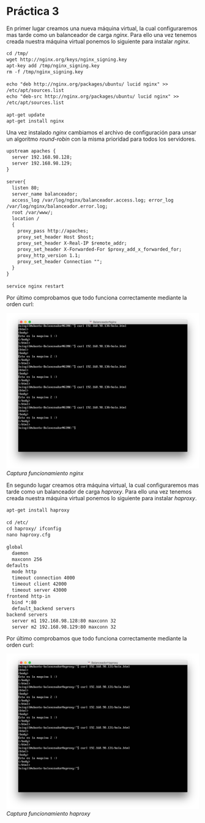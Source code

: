 **Práctica 3**
==============

En primer lugar creamos una nueva máquina virtual, la cual configuraremos mas tarde como un balanceador de carga *nginx*. Para ello una vez tenemos creada nuestra máquina virtual ponemos lo siguiente para instalar *nginx*.
```shell
cd /tmp/
wget http://nginx.org/keys/nginx_signing.key
apt-key add /tmp/nginx_signing.key
rm -f /tmp/nginx_signing.key

echo "deb http://nginx.org/packages/ubuntu/ lucid nginx" >> /etc/apt/sources.list 
echo "deb-src http://nginx.org/packages/ubuntu/ lucid nginx" >> /etc/apt/sources.list

apt-get update 
apt-get install nginx
```
Una vez instalado *nginx* cambiamos el archivo de configuración para unsar un algoritmo *round-robin* con la misma prioridad para todos los servidores.
```shell
upstream apaches {
  server 192.168.98.128; 
  server 192.168.98.129;
}

server{
  listen 80;
  server_name balanceador;
  access_log /var/log/nginx/balanceador.access.log; error_log /var/log/nginx/balanceador.error.log; 
  root /var/www/;
  location / 
  {
    proxy_pass http://apaches;
    proxy_set_header Host $host;
    proxy_set_header X-Real-IP $remote_addr;
    proxy_set_header X-Forwarded-For $proxy_add_x_forwarded_for; 
    proxy_http_version 1.1;
    proxy_set_header Connection ""; 
  }
}

service nginx restart
```
Por último comprobamos que todo funciona correctamente mediante la orden curl:

<img src="https://github.com/luisgm420/SWAP/blob/master/Practicas/practica3/Capturas%20de%20pantalla/nginx.png">*Captura funcionamiento nginx*

En segundo lugar creamos otra máquina virtual, la cual configuraremos mas tarde como un balanceador de carga *haproxy*. Para ello una vez tenemos creada nuestra máquina virtual ponemos lo siguiente para instalar *haproxy*.
```shell
apt-get install haproxy

cd /etc/
cd haproxy/ ifconfig
nano haproxy.cfg

global
  daemon
  maxconn 256 
defaults
  mode http
  timeout connection 4000
  timeout client 42000
  timeout server 43000
frontend http-in 
  bind *:80
  default_backend servers
backend servers
  server m1 192.168.98.128:80 maxconn 32 
  server m2 192.168.98.129:80 maxconn 32
```
Por último comprobamos que todo funciona correctamente mediante la orden curl:

<img src="https://github.com/luisgm420/SWAP/blob/master/Practicas/practica3/Capturas%20de%20pantalla/haproxy.png">*Captura funcionamiento haproxy*
